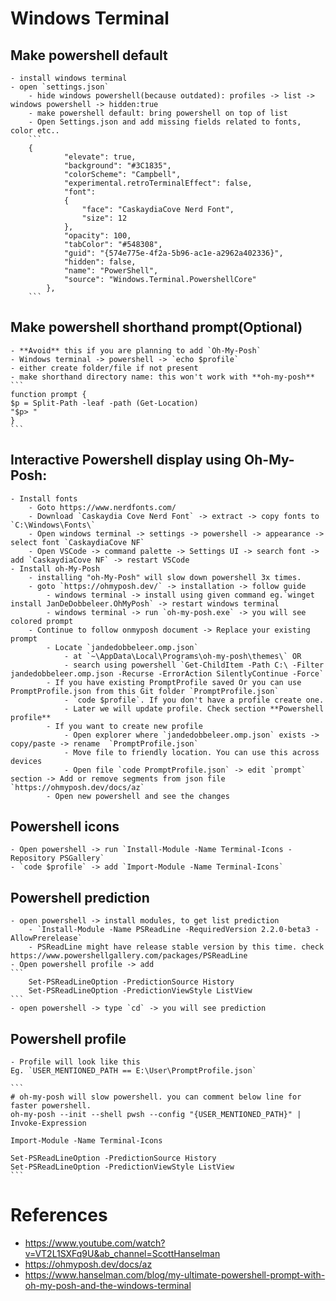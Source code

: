 # Windows Terminal
## Make powershell default
    - install windows terminal
    - open `settings.json`
        - hide windows powershell(because outdated): profiles -> list -> windows powershell -> hidden:true
        - make powershell default: bring powershell on top of list
        - Open Settings.json and add missing fields related to fonts, color etc..
        ```
        {
                "elevate": true,
                "background": "#3C1835",
                "colorScheme": "Campbell",
                "experimental.retroTerminalEffect": false,
                "font":
                {
                    "face": "CaskaydiaCove Nerd Font",
                    "size": 12
                },
                "opacity": 100,
                "tabColor": "#548308",
                "guid": "{574e775e-4f2a-5b96-ac1e-a2962a402336}",
                "hidden": false,
                "name": "PowerShell",
                "source": "Windows.Terminal.PowershellCore"
            },
        ```

## Make powershell shorthand prompt(Optional)
    - **Avoid** this if you are planning to add `Oh-My-Posh`
    - Windows terminal -> powershell -> `echo $profile`
    - either create folder/file if not present
    - make shorthand directory name: this won't work with **oh-my-posh**
    ```
    function prompt {
    $p = Split-Path -leaf -path (Get-Location)
    "$p> "
    }
    ```
    
## Interactive Powershell display using Oh-My-Posh:
    - Install fonts
        - Goto https://www.nerdfonts.com/
        - Download `Caskaydia Cove Nerd Font` -> extract -> copy fonts to `C:\Windows\Fonts\`
        - Open windows terminal -> settings -> powershell -> appearance -> select font `CaskaydiaCove NF` 
        - Open VSCode -> command palette -> Settings UI -> search font -> add `CaskaydiaCove NF` -> restart VSCode
    - Install oh-My-Posh 
        - installing "oh-My-Posh" will slow down powershell 3x times.
        - goto `https://ohmyposh.dev/` -> installation -> follow guide
            - windows terminal -> install using given command eg.`winget install JanDeDobbeleer.OhMyPosh` -> restart windows terminal
            - windows terminal -> run `oh-my-posh.exe` -> you will see colored prompt
        - Continue to follow onmyposh document -> Replace your existing prompt
            - Locate `jandedobbeleer.omp.json` 
                - at `~\AppData\Local\Programs\oh-my-posh\themes\` OR
                - search using powershell `Get-ChildItem -Path C:\ -Filter jandedobbeleer.omp.json -Recurse -ErrorAction SilentlyContinue -Force`
            - If you have existing PromptProfile saved Or you can use PromptProfile.json from this Git folder `PromptProfile.json`
                - `code $profile`. If you don't have a profile create one.
                - Later we will update profile. Check section **Powershell profile**
            - If you want to create new profile
                - Open explorer where `jandedobbeleer.omp.json` exists -> copy/paste -> rename  `PromptProfile.json`
                - Move file to friendly location. You can use this across devices
                - Open file `code PromptProfile.json` -> edit `prompt` section -> Add or remove segments from json file `https://ohmyposh.dev/docs/az`
            - Open new powershell and see the changes

## Powershell icons
    - Open powershell -> run `Install-Module -Name Terminal-Icons -Repository PSGallery`
    - `code $profile` -> add `Import-Module -Name Terminal-Icons`

## Powershell prediction
    - open powershell -> install modules, to get list prediction
        - `Install-Module -Name PSReadLine -RequiredVersion 2.2.0-beta3 -AllowPrerelease`
        - PSReadLine might have release stable version by this time. check https://www.powershellgallery.com/packages/PSReadLine
    - Open powershell profile -> add
    ```
        Set-PSReadLineOption -PredictionSource History
        Set-PSReadLineOption -PredictionViewStyle ListView
    ```
    - open powershell -> type `cd` -> you will see prediction

## Powershell profile
    - Profile will look like this
    Eg. `USER_MENTIONED_PATH == E:\User\PromptProfile.json`
    
    ```
    # oh-my-posh will slow powershell. you can comment below line for faster powershell.
    oh-my-posh --init --shell pwsh --config "{USER_MENTIONED_PATH}" | Invoke-Expression

    Import-Module -Name Terminal-Icons

    Set-PSReadLineOption -PredictionSource History
    Set-PSReadLineOption -PredictionViewStyle ListView
    ```
        
# References
- https://www.youtube.com/watch?v=VT2L1SXFq9U&ab_channel=ScottHanselman
- https://ohmyposh.dev/docs/az
- https://www.hanselman.com/blog/my-ultimate-powershell-prompt-with-oh-my-posh-and-the-windows-terminal
